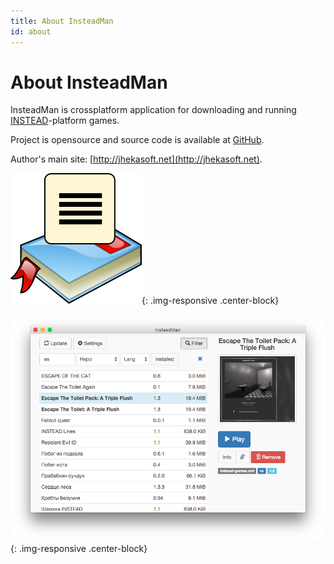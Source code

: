 ```yaml
---
title: About InsteadMan
id: about
---
```


About InsteadMan
================

InsteadMan is crossplatform application for downloading and running [INSTEAD](http://instead.syscall.ru/)-platform games. 

Project is opensource and source code is available at [GitHub](https://github.com/jhekasoft/insteadman).

Author's main site: [http://jhekasoft.net](http://jhekasoft.net).

![InsteadMan](/assets/img/logo/instead-manager.png "InsteadMan logo"){: .img-responsive .center-block}

![InsteadMan](/assets/img/screenshot/insteadman-2-en.png "InsteadMan"){: .img-responsive .center-block}
